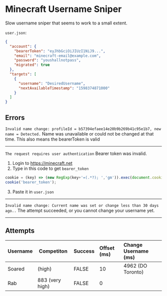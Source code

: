 # Minecraft Username Sniper
Slow username sniper that seems to work to a small extent.

`user.json`:
```json
{
  "account": {
    "bearerToken": "eyJhbGciOiJIUzI1NiJ9...",
    "email": "minecraft-email@example.com",
    "password": "youshallnotpass",
    "migrated": true
  },
  "targets": [
    {
      "username": "DesiredUsername",
      "nextAvailableTimestamp": "1598374871000"
    }
  ]
}
```

## Errors

`Invalid name change: profileId = b57394efaee14e20b9b269b41c95e1b7, new name = Detected.`
Name was unavailable or could not be changed at that time. This also means the bearerToken is valid

---

`The request requires user authentication`
Bearer token was invalid.

1) Login to https://minecraft.net
2) Type in this code to get `bearer_token`
```js
cookie = (key) => (new RegExp(key+'=(.*?); ','gm')).exec(document.cookie+'; ')[1];
cookie('bearer_token');
```
3) Paste it in `user.json`

---

`Invalid name change: Current name was set or change less than 30 days ago..`
The attempt succeeded, or you cannot change your username yet.

---

## Attempts
Username  | Competiton      | Success   | Offset (ms) | Change Username (ms)
:---------|-----------------|:----------|:------------|:--------------------
Soared    | (high)          | FALSE     | 10          | 4962 (DO Toronto)
Rab       | 883 (very high) | FALSE     | 0           |
